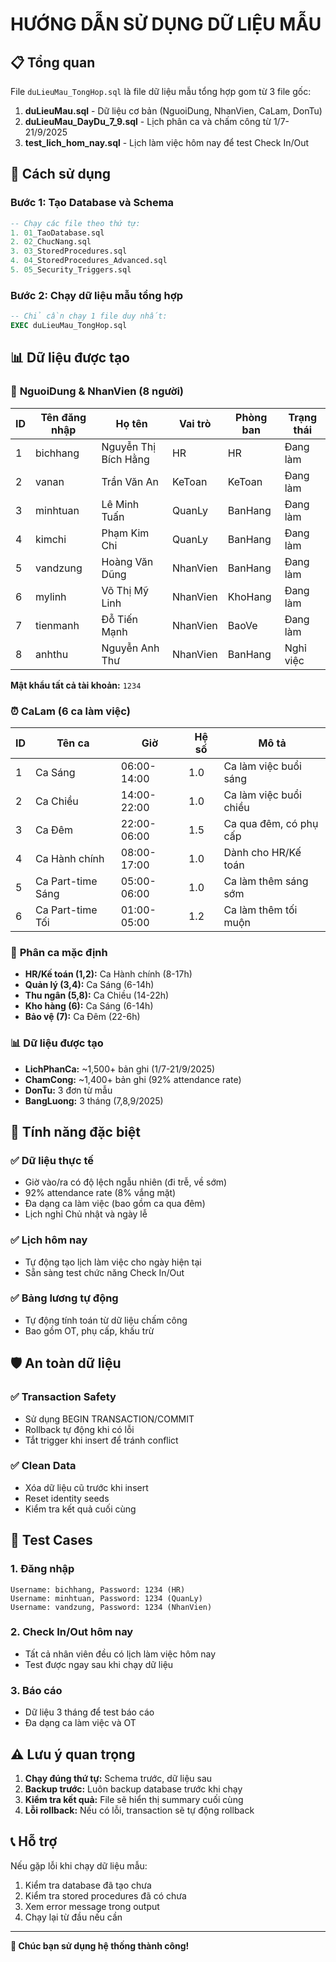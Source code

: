 # HƯỚNG DẪN SỬ DỤNG DỮ LIỆU MẪU

## 📋 Tổng quan

File `duLieuMau_TongHop.sql` là file dữ liệu mẫu tổng hợp gom từ 3 file gốc:

1. **duLieuMau.sql** - Dữ liệu cơ bản (NguoiDung, NhanVien, CaLam, DonTu)
2. **duLieuMau_DayDu_7_9.sql** - Lịch phân ca và chấm công từ 1/7-21/9/2025
3. **test_lich_hom_nay.sql** - Lịch làm việc hôm nay để test Check In/Out

## 🚀 Cách sử dụng

### Bước 1: Tạo Database và Schema
```sql
-- Chạy các file theo thứ tự:
1. 01_TaoDatabase.sql
2. 02_ChucNang.sql  
3. 03_StoredProcedures.sql
4. 04_StoredProcedures_Advanced.sql
5. 05_Security_Triggers.sql
```

### Bước 2: Chạy dữ liệu mẫu tổng hợp
```sql
-- Chỉ cần chạy 1 file duy nhất:
EXEC duLieuMau_TongHop.sql
```

## 📊 Dữ liệu được tạo

### 👥 **NguoiDung & NhanVien (8 người)**
| ID | Tên đăng nhập | Họ tên | Vai trò | Phòng ban | Trạng thái |
|----|---------------|--------|---------|-----------|------------|
| 1 | bichhang | Nguyễn Thị Bích Hằng | HR | HR | Đang làm |
| 2 | vanan | Trần Văn An | KeToan | KeToan | Đang làm |
| 3 | minhtuan | Lê Minh Tuấn | QuanLy | BanHang | Đang làm |
| 4 | kimchi | Phạm Kim Chi | QuanLy | BanHang | Đang làm |
| 5 | vandzung | Hoàng Văn Dũng | NhanVien | BanHang | Đang làm |
| 6 | mylinh | Võ Thị Mỹ Linh | NhanVien | KhoHang | Đang làm |
| 7 | tienmanh | Đỗ Tiến Mạnh | NhanVien | BaoVe | Đang làm |
| 8 | anhthu | Nguyễn Anh Thư | NhanVien | BanHang | Nghỉ việc |

**Mật khẩu tất cả tài khoản:** `1234`

### ⏰ **CaLam (6 ca làm việc)**
| ID | Tên ca | Giờ | Hệ số | Mô tả |
|----|--------|-----|-------|-------|
| 1 | Ca Sáng | 06:00-14:00 | 1.0 | Ca làm việc buổi sáng |
| 2 | Ca Chiều | 14:00-22:00 | 1.0 | Ca làm việc buổi chiều |
| 3 | Ca Đêm | 22:00-06:00 | 1.5 | Ca qua đêm, có phụ cấp |
| 4 | Ca Hành chính | 08:00-17:00 | 1.0 | Dành cho HR/Kế toán |
| 5 | Ca Part-time Sáng | 05:00-06:00 | 1.0 | Ca làm thêm sáng sớm |
| 6 | Ca Part-time Tối | 01:00-05:00 | 1.2 | Ca làm thêm tối muộn |

### 📅 **Phân ca mặc định**
- **HR/Kế toán (1,2):** Ca Hành chính (8-17h)
- **Quản lý (3,4):** Ca Sáng (6-14h) 
- **Thu ngân (5,8):** Ca Chiều (14-22h)
- **Kho hàng (6):** Ca Sáng (6-14h)
- **Bảo vệ (7):** Ca Đêm (22-6h)

### 📊 **Dữ liệu được tạo**
- **LichPhanCa:** ~1,500+ bản ghi (1/7-21/9/2025)
- **ChamCong:** ~1,400+ bản ghi (92% attendance rate)
- **DonTu:** 3 đơn từ mẫu
- **BangLuong:** 3 tháng (7,8,9/2025)

## 🔧 Tính năng đặc biệt

### ✅ **Dữ liệu thực tế**
- Giờ vào/ra có độ lệch ngẫu nhiên (đi trễ, về sớm)
- 92% attendance rate (8% vắng mặt)
- Đa dạng ca làm việc (bao gồm ca qua đêm)
- Lịch nghỉ Chủ nhật và ngày lễ

### ✅ **Lịch hôm nay**
- Tự động tạo lịch làm việc cho ngày hiện tại
- Sẵn sàng test chức năng Check In/Out

### ✅ **Bảng lương tự động**
- Tự động tính toán từ dữ liệu chấm công
- Bao gồm OT, phụ cấp, khấu trừ

## 🛡️ An toàn dữ liệu

### ✅ **Transaction Safety**
- Sử dụng BEGIN TRANSACTION/COMMIT
- Rollback tự động khi có lỗi
- Tắt trigger khi insert để tránh conflict

### ✅ **Clean Data**
- Xóa dữ liệu cũ trước khi insert
- Reset identity seeds
- Kiểm tra kết quả cuối cùng

## 🎯 Test Cases

### 1. **Đăng nhập**
```
Username: bichhang, Password: 1234 (HR)
Username: minhtuan, Password: 1234 (QuanLy)  
Username: vandzung, Password: 1234 (NhanVien)
```

### 2. **Check In/Out hôm nay**
- Tất cả nhân viên đều có lịch làm việc hôm nay
- Test được ngay sau khi chạy dữ liệu

### 3. **Báo cáo**
- Dữ liệu 3 tháng để test báo cáo
- Đa dạng ca làm việc và OT

## ⚠️ Lưu ý quan trọng

1. **Chạy đúng thứ tự:** Schema trước, dữ liệu sau
2. **Backup trước:** Luôn backup database trước khi chạy
3. **Kiểm tra kết quả:** File sẽ hiển thị summary cuối cùng
4. **Lỗi rollback:** Nếu có lỗi, transaction sẽ tự động rollback

## 📞 Hỗ trợ

Nếu gặp lỗi khi chạy dữ liệu mẫu:

1. Kiểm tra database đã tạo chưa
2. Kiểm tra stored procedures đã có chưa  
3. Xem error message trong output
4. Chạy lại từ đầu nếu cần

---

**🎉 Chúc bạn sử dụng hệ thống thành công!**
